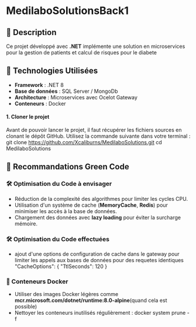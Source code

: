 # MedilaboSolutionsBack1

## 📝 Description
Ce projet développé avec **.NET** implémente une solution en microservices pour la gestion de patients et calcul de risques pour le diabete

## 🚀 Technologies Utilisées
- **Framework** : .NET 8
- **Base de données** : SQL Server / MongoDb
- **Architecture** : Microservices avec Ocelot Gateway
- **Conteneurs** : Docker

#### 1. **Cloner le projet**
Avant de pouvoir lancer le projet, il faut récupérer les fichiers sources en clonant le dépôt GitHub. Utilisez la commande suivante dans votre terminal :
git clone https://github.com/Xcaliburns/MedilaboSolutions.git
cd MedilaboSolutions

## 🌱 Recommandations Green Code

### 🛠 Optimisation du Code  à envisager
- Réduction de la complexité des algorithmes pour limiter les cycles CPU.
- Utilisation d'un système de cache (**MemoryCache**, **Redis**) pour minimiser les accès à la base de données.
- Chargement des données avec **lazy loading** pour éviter la surcharge mémoire.

### 🛠 Optimisation du Code effectuées
- ajout d'une options de configuration de cache dans le gateway pour limiter les appels aux bases de données pour des requetes identiques
 "CacheOptions": { "TtlSeconds": 120 }  

### 🐳 Conteneurs Docker
- Utiliser des images Docker légères comme **mcr.microsoft.com/dotnet/runtime:8.0-alpine**(quand cela est possible)
- Nettoyer les conteneurs inutilisés régulièrement : 
  docker system prune -f
